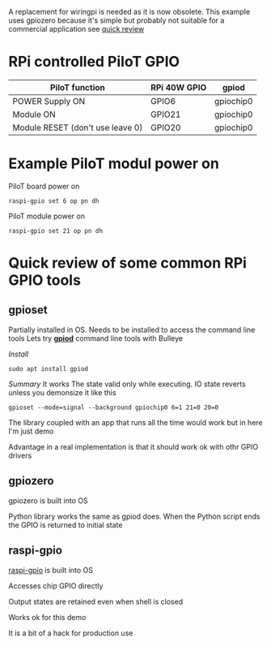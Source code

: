 A replacement for wiringpi is needed as it is now obsolete. This example uses gpiozero because it's simple but probably not suitable for a commercial application see [quick review](#Quick-review-of-some-common-RPi-GPIO-tools)

# RPi controlled PiloT GPIO
| PiloT function | RPi 40W GPIO | gpiod |
| --- | --- | --- |
| POWER Supply ON | GPIO6 | gpiochip0|
| Module ON | GPIO21 | gpiochip0|
| Module RESET (don't use leave 0) | GPIO20 | gpiochip0|


# Example PiloT modul power on
PiloT board power on

```
raspi-gpio set 6 op pn dh
```
PiloT module power on

```
raspi-gpio set 21 op pn dh
```



# Quick review of some common RPi GPIO tools
## gpioset
Partially installed in OS. Needs to be installed to access the command line tools
Lets try **[gpiod](https://github.com/brgl/libgpiod)** command line tools with Bulleye

*Install*
```
sudo apt install gpiod
```

*Summary*
It works
The state valid only while executing. IO state reverts unless you demonsize it like this
```
gpioset --mode=signal --background gpiochip0 6=1 21=0 20=0
```


The library coupled with an app that runs all the time would work but in here I'm just demo

Advantage in a real implementation is that it should work ok with othr GPIO drivers

## gpiozero
gpiozero is built into OS

Python library works the same as gpiod does. When the Python script ends the GPIO is returned to initial state

## raspi-gpio
[raspi-gpio](https://github.com/RPi-Distro/raspi-gpio) is built into OS 

Accesses chip GPIO directly

Output states are retained even when shell is closed

Works ok for this demo

It is a bit of a hack for production use











